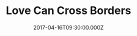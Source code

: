 ---
title: "Love Can Cross Borders"
image: "https://i.imgur.com/MuLYIpM.jpg"
date: "2017-04-16T09:30:00.000Z"
video:
  type: "vimeo"
  id: 213429456
speaker:
  name: "Bart Wilkins"
  permalink: "bart-wilkins"
series: "love-can"
---